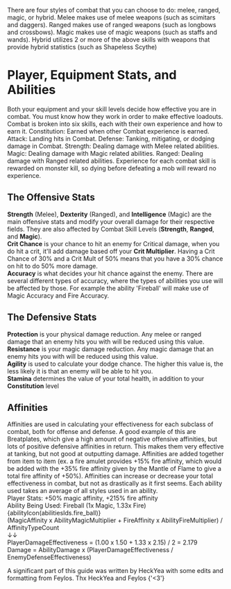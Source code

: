 
There are four styles of combat that you can choose to do: melee, ranged, magic, or hybrid. Melee makes use
of melee weapons (such as scimitars and daggers). Ranged makes use of ranged weapons (such as longbows and
crossbows). Magic makes use of magic weapons (such as staffs and wands). Hybrid utilizes 2 or more of the
above skills with weapons that provide hybrid statistics (such as Shapeless Scythe)
# Player, Equipment Stats, and Abilities
Both your equipment and your skill levels decide how effective you are in combat. You must know how they
work in order to make effective loadouts. Combat is broken into six skills, each with their own experience and how to earn it.
Constitution: Earned when other Combat experience is earned.
Attack: Landing hits in Combat.
Defense: Tanking, mitigating, or dodging damage in Combat.
Strength: Dealing damage with Melee related abilities.
Magic: Dealing damage with Magic related abilities.
Ranged: Dealing damage with Ranged related abilities.
Experience for each combat skill is rewarded on monster kill, so dying before defeating a mob will reward no experience.

## The Offensive Stats
<b>Strength</b> (Melee), <b>Dexterity</b> (Ranged), and <b>Intelligence</b> (Magic) are the main offensive
stats and modify your overall damage for their respective fields. They are also affected by Combat Skill
Levels (<b>Strength</b>, <b>Ranged</b>, and <b>Magic</b>). <br />
<b>Crit Chance</b> is your chance to hit an enemy for Critical damage, when you do hit a crit, it'll add
damage based off your <b>Crit Multiplier</b>. Having a Crit Chance of 30% and a Crit Mult of 50% means that
you have a 30% chance on hit to do 50% more damage. <br />
<b>Accuracy</b> is what decides your hit chance against the enemy. There are several different types of
accuracy, where the types of abilities you use will be affected by those. For example the ability 'Fireball'
will make use of Magic Accuracy and Fire Accuracy.

## The Defensive Stats
<b>Protection</b> is your physical damage reduction. Any melee or ranged damage that an enemy hits you with
will be reduced using this value. <br />
<b>Resistance</b> is your magic damage reduction. Any magic damage that an enemy hits you with will be
reduced using this value. <br />
<b>Agility</b> is used to calculate your dodge chance. The higher this value is, the less likely it is that
an enemy will be able to hit you. <br />
<b>Stamina</b> determines the value of your total health, in addition to your <b>Constitution</b> level
## Affinities
Affinities are used in calculating your effectiveness for each subclass of combat, both for offense and
defense. A good example of this are Breatplates, which give a high amount of negative offensive affinities,
but lots of positive defensive affinities in return. This makes them very effective at tanking, but not good
at outputting damage. Affinities are added together from item to item (ex. a fire amulet provides +15% fire
affinity, which would be added with the +35% fire affinity given by the Mantle of Flame to give a total fire
affinity of +50%). Affinities can increase or decrease your total effectiveness in combat, but not as
drastically as it first seems. Each ability used takes an average of all styles used in an ability.
<br />
Player Stats: +50% magic affinity, +215% fire affinity
<br />
Ability Being Used: Fireball (1x Magic, 1.33x Fire) {abilityIcon(abilitiesIds.fire_ball)}
<br />
(MagicAffinity x AbilityMagicMultiplier + FireAffinity x AbilityFireMultiplier) / AffinityTypeCount
<br />
↓↓
<br />
PlayerDamageEffectiveness = (1.00 x 1.50 + 1.33 x 2.15) / 2 = 2.179
<br />
Damage = AbilityDamage x (PlayerDamageEffectiveness / EnemyDefenseEffectiveness)

<p color='gray' fontStyle='oblique'>
	A significant part of this guide was written by HeckYea with some edits and formatting from Feylos. Thx
	HeckYea and Feylos {'<3'}
</p>
